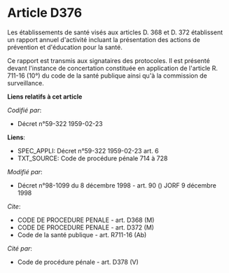 # Article D376

Les établissements de santé visés aux articles D. 368 et D. 372 établissent un rapport annuel d'activité incluant la
présentation des actions de prévention et d'éducation pour la santé.

Ce rapport est transmis aux signataires des protocoles. Il est présenté devant l'instance de concertation constituée en
application de l'article R. 711-16 (10°) du code de la santé publique ainsi qu'à la commission de surveillance.

**Liens relatifs à cet article**

_Codifié par_:

  - Décret n°59-322 1959-02-23

**Liens**:

  - SPEC_APPLI: Décret n°59-322 1959-02-23 art. 6
  - TXT_SOURCE: Code de procédure pénale 714 à 728

_Modifié par_:

  - Décret n°98-1099 du 8 décembre 1998 - art. 90 () JORF 9 décembre 1998

_Cite_:

  - CODE DE PROCEDURE PENALE - art. D368 (M)
  - CODE DE PROCEDURE PENALE - art. D372 (M)
  - Code de la santé publique - art. R711-16 (Ab)

_Cité par_:

  - Code de procédure pénale - art. D378 (V)
